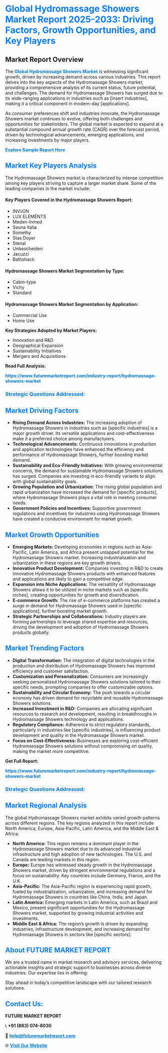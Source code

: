 <h1 style="color: #007BFF;">Global Hydromassage Showers Market Report 2025-2033: Driving Factors, Growth Opportunities, and Key Players</h1>

<section id="overview">
<h2>Market Report Overview</h2>
<p>The <a href="https://www.futuremarketreport.com/industry-report/hydromassage-showers-market" style="color: #007BFF; text-decoration: none;"><strong>Global Hydromassage Showers Market</strong></a> is witnessing significant growth, driven by increasing demand across various industries. This report delves into the key aspects of the Hydromassage Showers market, providing a comprehensive analysis of its current status, future potential, and challenges. The demand for Hydromassage Showers has surged due to its wide-ranging applications in industries such as [insert industries], making it a critical component in modern-day [applications].</p>
<p>As consumer preferences shift and industries innovate, the Hydromassage Showers market continues to evolve, offering both challenges and opportunities for stakeholders. The global market is expected to expand at a substantial compound annual growth rate (CAGR) over the forecast period, driven by technological advancements, emerging applications, and increasing investments by major players.</p>
</section>

<section id="overview">
<p><a href="https://www.futuremarketreport.com/request-sample/reportId=109159" style="color: #007BFF; text-decoration: none;"><strong>Explore Sample Report Here</strong></a></p>
</section>

<section id="key-players">
<h2 style="color: #007BFF;">Market Key Players Analysis</h2>
<p>The Hydromassage Showers market is characterized by intense competition among key players striving to capture a larger market share. Some of the leading companies in the market include:</p>
<h4>Key Players Covered in the Hydromassage Showers Report:</h4>
<ul><li>INViiON</li><li>LUX ELEMENTS</li><li>Meden-Inmed</li><li>Sauna Italia</li><li>Somethy</li><li>Stas Doyer</li><li>Stenal</li><li>Unbescheiden</li><li>Jacuzzi</li><li>Bathshack</li></ul>
<h4>Hydromassage Showers Market Segmentation by Type:</h4>
<ul><li>Cabin-type</li><li>Vichy</li><li>Standard</li></ul>

<h4>Hydromassage Showers Market Segmentation by Application:</h4>
<ul><li>Commercial Use</li><li>Home Use</li></ul>
<p><strong>Key Strategies Adopted by Market Players:</strong></p>
<ul>
<li>Innovation and R&D</li>
<li>Geographical Expansion</li>
<li>Sustainability Initiatives</li>
<li>Mergers and Acquisitions</li>
</ul>
</section>

<section>
<p><strong>Read Full Analysis: </strong></p><a href="https://www.futuremarketreport.com/industry-report/hydromassage-showers-market" style="color: #007BFF; text-decoration: none;"><strong>https://www.futuremarketreport.com/industry-report/hydromassage-showers-market</strong></a>
<h3 style="color: #007BFF;">Strategic Questions Addressed:</h3>
</section>

<section id="driving-factors">
<h2 style="color: #007BFF;">Market Driving Factors</h2>
<ul>
<li><strong>Rising Demand Across Industries:</strong> The increasing adoption of Hydromassage Showers in industries such as [specific industries] is a major growth driver. Its versatile applications and cost-effectiveness make it a preferred choice among manufacturers.</li>
<li><strong>Technological Advancements:</strong> Continuous innovations in production and application technologies have enhanced the efficiency and performance of Hydromassage Showers, further boosting market demand.</li>
<li><strong>Sustainability and Eco-Friendly Initiatives:</strong> With growing environmental concerns, the demand for sustainable Hydromassage Showers solutions has surged. Companies are investing in eco-friendly variants to align with global sustainability goals.</li>
<li><strong>Growing Population and Urbanization:</strong> The rising global population and rapid urbanization have increased the demand for [specific products], where Hydromassage Showers plays a vital role in meeting consumer needs.</li>
<li><strong>Government Policies and Incentives:</strong> Supportive government regulations and incentives for industries using Hydromassage Showers have created a conducive environment for market growth.</li>
</ul>
</section>

<section id="growth-opportunities">
<h2 style="color: #007BFF;">Market Growth Opportunities</h2>
<ul>
<li><strong>Emerging Markets:</strong> Developing economies in regions such as Asia-Pacific, Latin America, and Africa present untapped potential for the Hydromassage Showers market. Increasing industrialization and urbanization in these regions are key growth drivers.</li>
<li><strong>Innovative Product Development:</strong> Companies investing in R&D to create innovative Hydromassage Showers products with enhanced features and applications are likely to gain a competitive edge.</li>
<li><strong>Expansion into Niche Applications:</strong> The versatility of Hydromassage Showers allows it to be utilized in niche markets such as [specific niches], creating opportunities for growth and diversification.</li>
<li><strong>E-commerce Growth:</strong> The rise of e-commerce platforms has created a surge in demand for Hydromassage Showers used in [specific applications], further boosting market growth.</li>
<li><strong>Strategic Partnerships and Collaborations:</strong> Industry players are forming partnerships to leverage shared expertise and resources, driving the development and adoption of Hydromassage Showers products globally.</li>
</ul>
</section>

<section id="trending-factors">
<h2 style="color: #007BFF;">Market Trending Factors</h2>
<ul>
<li><strong>Digital Transformation:</strong> The integration of digital technologies in the production and distribution of Hydromassage Showers has improved efficiency and customer satisfaction.</li>
<li><strong>Customization and Personalization:</strong> Consumers are increasingly seeking personalized Hydromassage Showers solutions tailored to their specific needs, prompting companies to offer customizable options.</li>
<li><strong>Sustainability and Circular Economy:</strong> The push towards a circular economy has driven demand for recyclable and reusable Hydromassage Showers solutions.</li>
<li><strong>Increased Investment in R&D:</strong> Companies are allocating significant resources to research and development, resulting in breakthroughs in Hydromassage Showers technology and applications.</li>
<li><strong>Regulatory Compliance:</strong> Adherence to strict regulatory standards, particularly in industries like [specific industries], is influencing product development and quality in the Hydromassage Showers market.</li>
<li><strong>Focus on Cost-Effectiveness:</strong> Businesses are exploring cost-efficient Hydromassage Showers solutions without compromising on quality, making the market more competitive.</li>
</ul>
</section>

<section>
<p><strong>Get Full Report: </strong></p><a href="https://www.futuremarketreport.com/industry-report/hydromassage-showers-market" style="color: #007BFF; text-decoration: none;"><strong>https://www.futuremarketreport.com/industry-report/hydromassage-showers-market</strong></a>
<h3 style="color: #007BFF;">Strategic Questions Addressed:</h3>
</section>


<section id="regional-analysis">
<h2 style="color: #007BFF;">Market Regional Analysis</h2>
<p>The global Hydromassage Showers market exhibits varied growth patterns across different regions. The key regions analyzed in this report include North America, Europe, Asia-Pacific, Latin America, and the Middle East & Africa:</p>
<ul>
<li><strong>North America:</strong> This region remains a dominant player in the Hydromassage Showers market due to its advanced industrial infrastructure and high adoption of new technologies. The U.S. and Canada are leading markets in this region.</li>
<li><strong>Europe:</strong> Europe has witnessed steady growth in the Hydromassage Showers market, driven by stringent environmental regulations and a focus on sustainability. Key countries include Germany, France, and the U.K.</li>
<li><strong>Asia-Pacific:</strong> The Asia-Pacific region is experiencing rapid growth, fueled by industrialization, urbanization, and increasing demand for Hydromassage Showers in countries like China, India, and Japan.</li>
<li><strong>Latin America:</strong> Emerging markets in Latin America, such as Brazil and Mexico, present significant opportunities for the Hydromassage Showers market, supported by growing industrial activities and investments.</li>
<li><strong>Middle East & Africa:</strong> The region’s growth is driven by expanding industries, infrastructure development, and increasing demand for Hydromassage Showers in sectors like [specific sectors].</li>
</ul>
</section>

<footer>
<h2 style="color: #007BFF;">About FUTURE MARKET REPORT</h2>
<p>We are a trusted name in market research and advisory services, delivering actionable insights and strategic support to businesses across diverse industries. Our expertise lies in offering:</p>

<p>Stay ahead in today’s competitive landscape with our tailored research solutions.</p>

<h2 style="color: #007BFF;">Contact Us:</h2>
<p><strong>FUTURE MARKET REPORT</strong></p>
<p>📞 <strong>+91 (883) 074-8030</strong></p>
<p>📧 <strong><a href="mailto:help@futuremarketreport.com" style="color: #007BFF;">help@futuremarketreport.com</a></strong></p>
<p>🌐 <strong><a href="https://www.futuremarketreport.com/" style="color: #007BFF;">Visit Our Website</a></strong></p>
</footer>